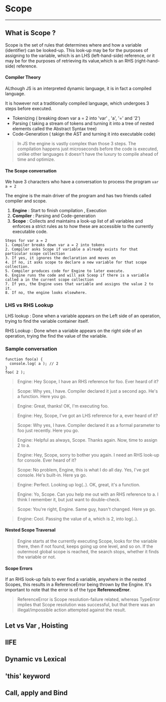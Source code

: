 # Scope
------
## What is Scope ?

Scope is the set of rules that determines where and how a variable (identifier) can be looked-up. This look-up may be for the purposes of assigning to the variable, which is an LHS (left-hand-side) reference, or it may be for the purposes of retrieving its value,which is an RHS (right-hand-side) reference.

  #### Compiler Theory
  ALthough JS is an interpreted dynamic language, it is in fact a compiled language. 

  It is however not a traditionally compiled language, which undergoes 3 steps before executed.
  - Tokenizing ( breaking down var a = 2 into 'var' , 'a', '=' and '2')
  - Parsing ( taking a stream of tokens and turning it into a tree of nested elements called the Abstract Syntax tree)
  - Code-Generation ( takign the AST and turning it into executable code)
  
  > In JS the engine is vastly complex than those 3 steps. The compilation happens just microseconds before the code is executed, unlike other languages it doesn't have the luxury to compile ahead of time and optimize.

  #### The Scope conversation

  We have 3 characters who have a conversation to process the program ```var a = 2```

  The engine is the main driver of the program and has two friends called compiler and scope.

  1. **Engine** : Start to finish compilation , Execution
  2. **Compiler** : Parsing and Code-generation
  3. **Scope** : Collects and maintains a look-up list of all variables and enforces a strict rules as to how these are accessible to the currently executable code.

  ```
  Steps for var a = 2
  1. Compiler breaks down var a = 2 into tokens
  2. Compiler asks Scope if variable a already exists for that particular scope collection
  3. If yes, it ignores the declaration and moves on
  4. If no, it asks scope to declare a new variable for that scope collection.
  5. Compiler produces code for Engine to later execute.
  6. Engine runs the code and will ask Sceop if there is a variable called a in the current scope collection
  7. If yes, the Engine uses that variable and assigns the value 2 to it.
  8. If no, the engine looks elsewhere.
  ```

  ### LHS vs RHS Lookup

  LHS lookup : Done when a variable appears on the Left side of an operation, trying to find the variable container itself.

  RHS Lookup : Done when a variable appears on the right side of an operation, trying the find the value of the variable.

  ### Sample conversation
  ```
  function foo(a) {
	console.log( a ); // 2  
  }
  foo( 2 );
  ```

>Engine: Hey Scope, I have an RHS reference for foo. Ever heard of it?

>Scope: Why yes, I have. Compiler declared it just a second ago. He's a function. Here you go.

>Engine: Great, thanks! OK, I'm executing foo.

>Engine: Hey, Scope, I've got an LHS reference for a, ever heard of it?

>Scope: Why yes, I have. Compiler declared it as a formal parameter to foo just recently. Here you go.

>Engine: Helpful as always, Scope. Thanks again. Now, time to assign 2 to a.

>Engine: Hey, Scope, sorry to bother you again. I need an RHS look-up for console. Ever heard of it?

>Scope: No problem, Engine, this is what I do all day. Yes, I've got console. He's built-in. Here ya go.

>Engine: Perfect. Looking up log(..). OK, great, it's a function.

>Engine: Yo, Scope. Can you help me out with an RHS reference to a. I think I remember it, but just want to double-check.

>Scope: You're right, Engine. Same guy, hasn't changed. Here ya go.

>Engine: Cool. Passing the value of a, which is 2, into log(..).

#### Nested Scope Traversal

>Engine starts at the currently executing Scope, looks for the variable there, then if not found, keeps going up one level, and so on. If the outermost global scope is reached, the search stops, whether it finds the variable or not.

#### Scope Errors

If an RHS look-up fails to ever find a variable, anywhere in the nested Scopes, this results in a ReferenceError being thrown by the Engine. It's important to note that the error is of the type **ReferenceError**.

>ReferenceError is Scope resolution-failure related, whereas TypeError implies that Scope resolution was successful, but that there was an illegal/impossible action attempted against the result.


## Let vs Var , Hoisting
## IIFE
## Dynamic vs Lexical
## **'this'** keyword
## Call, apply and Bind